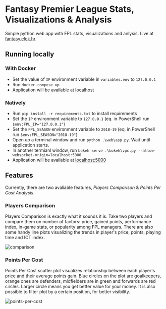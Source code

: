 # Fantasy Premier League Stats, Visualizations &amp; Analysis

Simple python web app with FPL stats, visualizations and anlysis.
Live at [fantasy.elek.hr](http://fantasy.elek.hr/).

## Running locally
### With Docker
  - Set the value of `IP` environment variable in `variables.env` to `127.0.0.1`
  - Run `docker-compose up`
  - Application will be available at [localhost](http://localhost/)
  
### Natively
  - Run `pip install -r requirements.txt` to install requirements
  - Set the `IP` environment variable to `127.0.0.1` (eq. in PowerShell run `$env:FPL_IP="127.0.0.1"`)
  - Set the `FPL_SEASON` environment variable to `2018-19` (eq. in PowerShell run `$env:FPL_SEASON="2018-19"`)
  - Open up a terminal window and run `python .\web\app.py`. Wait until application starts. 
  - In another termianl window, run `bokeh serve .\bokeh\vpc.py --allow-websocket-origin=localhost:5000`
  - Application will be available at [localhost:5000](http://localhost:5000/)

## Features
Currently, there are two avaliable features, *Players Comparison* & *Points Per Cost Analysis*.

### Players Comparison
Players Comparison is exactly what it sounds it is. Take two players and compare them on number of factors: price, gained points, performance index, in-game stats, or popularity among FPL managers. There are also some handy line plots visualizing the trends in player's price, points, playing time and ICT index.

![comparison](https://raw.githubusercontent.com/antoniaelek/antoniaelek.github.io/master/images/fpl-comparison.png)

### Points Per Cost
Points Per Cost scatter plot visualizes relationship between each player's price and their average points gain. Blue circles on the plot are goalkeepers, orange ones are defenders, midfielders are in green and forwards are red circles. Larger circle means you get better value for your money. It is also possible to filter plot by a certain position, for better visibility.

![points-per-cost](https://raw.githubusercontent.com/antoniaelek/antoniaelek.github.io/master/images/fpl-points-per-cost.png)
